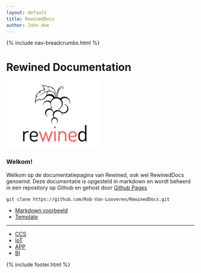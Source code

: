 ```yaml
---
layout: default
title: RewinedDocs
author: John doe
---
```


{% include nav-breadcrumbs.html %}

# Rewined Documentation
![Rewined](media/logo/rewined_logo_s.png)

### Welkom!

Welkom op de documentatiepagina van Rewined, ook wel RewinedDocs genoemd.
Deze documentatie is opgesteld in markdown en wordt beheerd in een repository op Github en gehost door
[Github Pages](https://rob-van-looveren.github.io/RewinedDocs/)

```
git clone https://github.com/Rob-Van-Looveren/RewinedDocs.git
```
* [Markdown voorbeeld](markdown.md)
* [Template](template.md)

----

* [CCS](CCS/)
* [IoT](IoT/)
* [APP](APP/)
* [BI](BI/)

     
{% include footer.html %}
